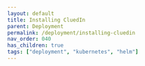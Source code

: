 ```yaml
---
layout: default
title: Installing CluedIn
parent: Deployment
permalink: /deployment/installing-cluedin
nav_order: 040
has_children: true
tags: ["deployment", "kubernetes", "helm"]
---
```

